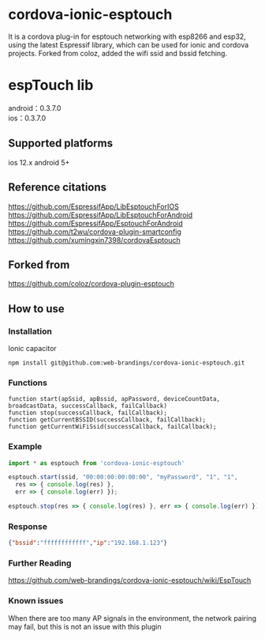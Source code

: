 # cordova-ionic-esptouch  
It is a cordova plug-in for esptouch networking with esp8266 and esp32, using the latest Espressif library, which can be used for ionic and cordova projects. Forked from coloz, added the wifi ssid and bssid fetching. 

# espTouch lib  
android：0.3.7.0  
ios：0.3.7.0  
  
## Supported platforms  
ios 12.x 
android 5+ 

## Reference citations  
https://github.com/EspressifApp/LibEsptouchForIOS  
https://github.com/EspressifApp/LibEsptouchForAndroid  
https://github.com/EspressifApp/EsptouchForAndroid  
https://github.com/t2wu/cordova-plugin-smartconfig  
https://github.com/xumingxin7398/cordovaEsptouch  

## Forked from 
https://github.com/coloz/cordova-plugin-esptouch

## How to use  
### Installation  
Ionic capacitor 
```
npm install git@github.com:web-brandings/cordova-ionic-esptouch.git
```
### Functions
```
function start(apSsid, apBssid, apPassword, deviceCountData, broadcastData, successCallback, failCallback) 
function stop(successCallback, failCallback); 
function getCurrentBSSID(successCallback, failCallback); 
function getCurrentWiFiSsid(successCallback, failCallback); 
```

### Example
```javascript
import * as esptouch from 'cordova-ionic-esptouch'

esptouch.start(ssid, "00:00:00:00:00:00", "myPassword", "1", "1", 
  res => { console.log(res) },
  err => { console.log(err) });

esptouch.stop(res => { console.log(res) }, err => { console.log(err) });

```
### Response
```json
{"bssid":"ffffffffffff","ip":"192.168.1.123"}
```

### Further Reading
https://github.com/web-brandings/cordova-ionic-esptouch/wiki/EspTouch

### Known issues  
When there are too many AP signals in the environment, the network pairing may fail, but this is not an issue with this plugin    
